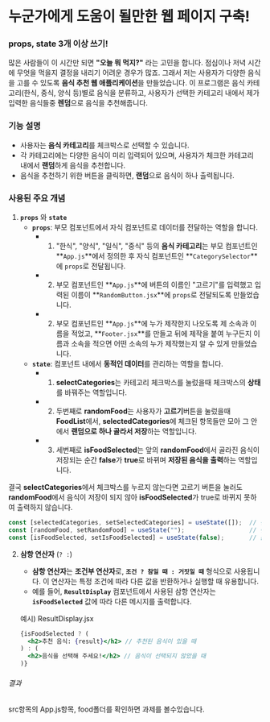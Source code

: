 # 누군가에게 도움이 될만한 웹 페이지 구축!

### props, state 3개 이상 쓰기!

많은 사람들이 이 시간만 되면 **"오늘 뭐 먹지?"** 라는 고민을 합니다. 점심이나 저녁 시간에 무엇을 먹을지 결정을 내리기 어려운 경우가 많죠. 그래서 저는 사용자가 다양한 음식을 고를 수 있도록 **음식 추천 웹 애플리케이션**을 만들었습니다. 이 프로그램은 음식 카테고리(한식, 중식, 양식 등)별로 음식을 분류하고, 사용자가 선택한 카테고리 내에서 제가 입력한 음식들중 **렌덤**으로 음식을 추천해줍니다.

### 기능 설명

- 사용자는 **음식 카테고리**를 체크박스로 선택할 수 있습니다.
- 각 카테고리에는 다양한 음식이 미리 입력되어 있으며, 사용자가 체크한 카테고리 내에서 **랜덤**하게 음식을 추천합니다.
- 음식을 추천하기 위한 버튼을 클릭하면, **랜덤**으로 음식이 하나 출력됩니다.

### 사용된 주요 개념

1. **`props`** 와 **`state`**
   - **`props`**: 부모 컴포넌트에서 자식 컴포넌트로 데이터를 전달하는 역할을 합니다.
      - 1. "한식", "양식", "일식", "중식" 등의 **음식 카테고리**는 부모 컴포넌트인 **`App.js`**에서 정의한 후 자식 컴포넌트인 **`CategorySelector`**에 `props`로 전달됩니다.
      - 2. 부모 컴포넌트인 **`App.js`**에 버튼의 이름인 "고르기"를 입력했고 입력된 이름이 **`RandomButton.jsx`**에 `props`로 전달되도록 만들었습니다.
      - 2. 부모 컴포넌트인 **`App.js`**에 누가 제작한지 나오도록 제 소속과 이름을 적었고, **`Footer.jsx`**를 만들고 뒤에 제작을 붙여 누구든지 이름과 소속을 적으면 어떤 소속의 누가 제작했는지 알 수 있게 만들었습니다.
   - **`state`**: 컴포넌트 내에서 **동적인 데이터**를 관리하는 역할을 합니다.
      - 1. **selectCategories**는 카테고리 체크박스를 눌렀을때 체크박스의 **상태**를 바꿔주는 역할입니다.
      - 2. 두번째로 **randomFood**는 사용자가 **고르기**버튼을 눌렀을때 **FoodList**에서, **selectedCategories**에 체크된 항목들만 모아 그 안에서 **랜덤으로 하나 골라서 저장**하는 역할입니다.
      - 3. 세번째로 **isFoodSelected**는 앞의 **randomFood**에서 골라진 음식이 저장되는 순간 **false**가 **true**로 바뀌며 **저장된 음식을 출력**하는 역할입니다.
        
결국 **selectCategories**에서 체크박스를 누르지 않는다면 고르기 버튼을 눌러도 **randomFood**에서 음식이 저장이 되지 않아 **isFoodSelected**가 true로 바뀌지 못하여 출력하지 않습니다.
  ```jsx
  const [selectedCategories, setSelectedCategories] = useState([]);  // 선택된 카테고리 목록
  const [randomFood, setRandomFood] = useState("");                  // 랜덤으로 선택된 음식
  const [isFoodSelected, setIsFoodSelected] = useState(false);       // 음식이 선택됐는지 여부
  ```

2. **삼항 연산자** (`? :`)
   - **삼항 연산자**는 **조건부 연산자**로, **`조건 ? 참일 때 : 거짓일 때`** 형식으로 사용됩니다. 이 연산자는 특정 조건에 따라 다른 값을 반환하거나 실행할 때 유용합니다.
   - 예를 들어, **`ResultDisplay`** 컴포넌트에서 사용된 삼항 연산자는 **`isFoodSelected`** 값에 따라 다른 메시지를 출력합니다.
   
   예시) ResultDisplay.jsx
   ```jsx
   {isFoodSelected ? (
     <h2>추천 음식: {result}</h2> // 추천된 음식이 있을 때
   ) : (
     <h2>음식을 선택해 주세요!</h2> // 음식이 선택되지 않았을 때
   )}
   ```

###### 결과
src항목의 App.js항목, food폴더를 확인하면 과제를 볼수있습니다.

